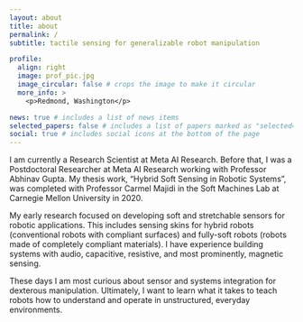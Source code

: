 ```yaml
---
layout: about
title: about
permalink: /
subtitle: tactile sensing for generalizable robot manipulation

profile:
  align: right
  image: prof_pic.jpg
  image_circular: false # crops the image to make it circular
  more_info: >
    <p>Redmond, Washington</p>

news: true # includes a list of news items
selected_papers: false # includes a list of papers marked as "selected={true}"
social: true # includes social icons at the bottom of the page
---
```


I am currently a Research Scientist at Meta AI Research. Before that, I was a Postdoctoral Researcher at Meta AI Research working with Professor Abhinav Gupta. My thesis work, “Hybrid Soft Sensing in Robotic Systems”, was completed with Professor Carmel Majidi in the Soft Machines Lab at Carnegie Mellon University in 2020.

My early research focused on developing soft and stretchable sensors for robotic applications. This includes sensing skins for hybrid robots (conventional robots with compliant surfaces) and fully-soft robots (robots made of completely compliant materials). I have experience building systems with audio, capacitive, resistive, and most prominently, magnetic sensing.

These days I am most curious about sensor and systems integration for dexterous manipulation. Ultimately, I want to learn what it takes to teach robots how to understand and operate in unstructured, everyday environments.
